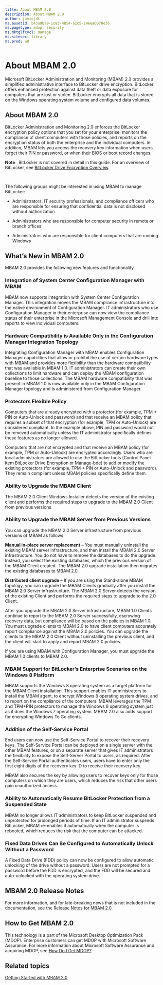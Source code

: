 ```yaml
---
title: About MBAM 2.0
description: About MBAM 2.0
author: jamiejdt
ms.assetid: b43a0ba9-1c83-4854-a2c5-14eea0070e36
ms.pagetype: mdop, security
ms.mktglfcycl: manage
ms.sitesec: library
ms.prod: w8
---
```



# About MBAM 2.0


Microsoft BitLocker Administration and Monitoring (MBAM) 2.0 provides a simplified administrative interface to BitLocker drive encryption. BitLocker offers enhanced protection against data theft or data exposure for computers that are lost or stolen. BitLocker encrypts all data that is stored on the Windows operating system volume and configured data volumes.

## About MBAM 2.0


BitLocker Administration and Monitoring 2.0 enforces the BitLocker encryption policy options that you set for your enterprise, monitors the compliance of client computers with those policies, and reports on the encryption status of both the enterprise and the individual computers. In addition, MBAM lets you access the recovery key information when users forget their PIN or password, or when their BIOS or boot record changes.

**Note**  
BitLocker is not covered in detail in this guide. For an overview of BitLocker, see [BitLocker Drive Encryption Overview](http://go.microsoft.com/fwlink/p/?LinkId=225013).

 

The following groups might be interested in using MBAM to manage BitLocker:

-   Administrators, IT security professionals, and compliance officers who are responsible for ensuring that confidential data is not disclosed without authorization

-   Administrators who are responsible for computer security in remote or branch offices

-   Administrators who are responsible for client computers that are running Windows

## <a href="" id="what-s-new-in-mbam-2-0"></a>What’s New in MBAM 2.0


MBAM 2.0 provides the following new features and functionality.

### Integration of System Center Configuration Manager with MBAM

MBAM now supports integration with System Center Configuration Manager. This integration moves the MBAM compliance infrastructure into the native environment of Configuration Manager. IT administrators who use Configuration Manager in their enterprise can now view the compliance status of their enterprise in the Microsoft Management Console and drill into reports to view individual computers.

### Hardware Compatibility is Available Only in the Configuration Manager Integration Topology

Integrating Configuration Manager with MBAM enables Configuration Manager capabilities that allow or prohibit the use of certain hardware types with MBAM and provides more flexibility than the hardware compatibility that was available in MBAM 1.0. IT administrators can create their own collections to limit hardware and can deploy the MBAM configuration baseline to those collections. The MBAM hardware compatibility that was present in MBAM 1.0 is now available only in the MBAM Configuration Manager topology and is administered from Configuration Manager.

### Protectors Flexible Policy

Computers that are already encrypted with a protector (for example, TPM + PIN or Auto-Unlock and password) and that receive an MBAM policy that requires a subset of that encryption (for example, TPM or Auto-Unlock) are considered compliant. In the example above, PIN and password would not be removed automatically unless the IT administrator specifically defines these features as no longer allowed.

Computers that are not encrypted and that receive an MBAM policy (for example, TPM or Auto-Unlock) are encrypted accordingly. Users who are local administrators are allowed to use the BitLocker tools (Control Panel item BitLocker Drive Encryption or Manage-bde) to add or modify the existing protectors (for example, TPM + PIN or Auto-Unlock and password). They remain compliant unless MBAM policies specifically define them.

### Ability to Upgrade the MBAM Client

The MBAM 2.0 Client Windows Installer detects the version of the existing client and performs the required steps to upgrade to the MBAM 2.0 Client from previous versions.

### Ability to Upgrade the MBAM Server from Previous Versions

You can upgrade the MBAM 2.0 Server infrastructure from previous versions of MBAM as follows:

**Manual in-place server replacement** – You must manually uninstall the existing MBAM server infrastructure, and then install the MBAM 2.0 Server infrastructure. You do not have to remove the databases to do the upgrade. Instead, you select the existing databases, which the previous version of the MBAM Client created. The MBAM 2.0 upgrade installation then migrates the existing databases to MBAM 2.0.

**Distributed client upgrade** – If you are using the Stand-alone MBAM topology, you can upgrade the MBAM Clients gradually after you install the MBAM 2.0 Server infrastructure. The MBAM 2.0 Server detects the version of the existing Client and performs the required steps to upgrade to the 2.0 Client.

After you upgrade the MBAM 2.0 Server infrastructure, MBAM 1.0 Clients continue to report to the MBAM 2.0 Server successfully, escrowing recovery data, but compliance will be based on the policies in MBAM 1.0. You must upgrade clients to MBAM 2.0 to have client computers accurately report compliance against the MBAM 2.0 policies. You can upgrade the clients to the MBAM 2.0 Client without uninstalling the previous client, and the client will start to apply and report MBAM 2.0 policies.

If you are using MBAM with Configuration Manager, you must upgrade the MBAM 1.0 clients to MBAM 2.0.

### <a href="" id="mbam-support-for-bitlocker-s-enterprise-scenarios-on-the-windows-8-platform"></a>MBAM Support for BitLocker’s Enterprise Scenarios on the Windows 8 Platform

MBAM supports the Windows 8 operating system as a target platform for the MBAM Client installation. This support enables IT administrators to install the MBAM agent, to encrypt Windows 8 operating system drives, and to report on the compliance of the computers. MBAM leverages the TPM and TPM+PIN protectors to manage the Windows 8 operating system just as it does the Windows 7 operating system. MBAM 2.0 also adds support for encrypting Windows To Go clients.

### Addition of the Self-Service Portal

End users can now use the Self-Service Portal to recover their recovery keys. The Self-Service Portal can be deployed on a single server with the other MBAM features, or on a separate server that gives IT administrators the flexibility to expose the Self-Server Portal to users, as required. After the Self-Service Portal authenticates users, users have to enter only the first eight digits of the recovery key ID to receive their recovery key.

MBAM also secures the key by allowing users to recover keys only for those computers on which they are users, which reduces the risk that other users gain unauthorized access.

### Ability to Automatically Resume BitLocker Protection from a Suspended State

MBAM no longer allows IT administrators to keep BitLocker suspended and unprotected for prolonged periods of time. If an IT administrator suspends BitLocker, MBAM re-enables it automatically when the computer is rebooted, which reduces the risk that the computer can be attacked.

### Fixed Data Drives Can Be Configured to Automatically Unlock Without a Password

A Fixed Data Drive (FDD) policy can now be configured to allow automatic unlocking of the drive without a password. Users are not prompted for a password before the FDD is encrypted, and the FDD will be secured and auto-unlocked with the operating system drive.

## <a href="" id="---------mbam-2-0-release-notes"></a> MBAM 2.0 Release Notes


For more information, and for late-breaking news that is not included in the documentation, see the [Release Notes for MBAM 2.0](release-notes-for-mbam-20-mbam-2.md).

## How to Get MBAM 2.0


This technology is a part of the Microsoft Desktop Optimization Pack (MDOP). Enterprise customers can get MDOP with Microsoft Software Assurance. For more information about Microsoft Software Assurance and acquiring MDOP, see [How Do I Get MDOP?](http://go.microsoft.com/fwlink/p/?LinkId=322049)

## Related topics


[Getting Started with MBAM 2.0](getting-started-with-mbam-20-mbam-2.md)

 

 





